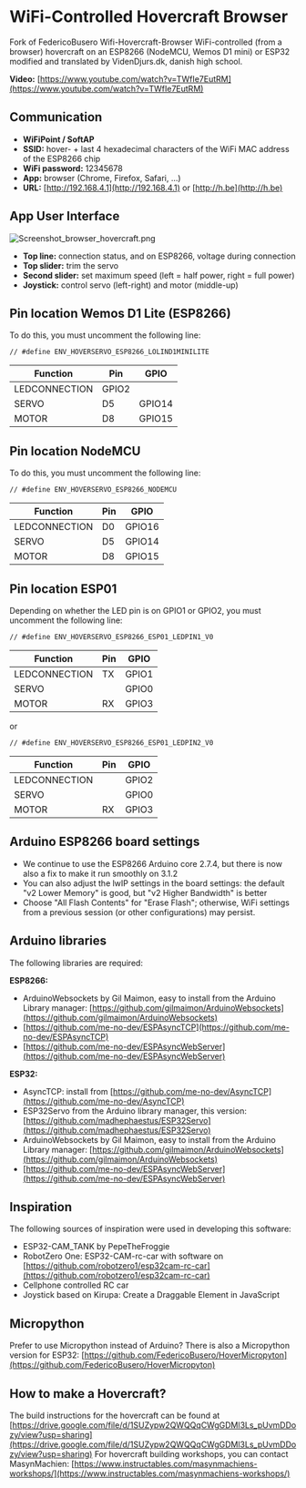 # WiFi-Controlled Hovercraft Browser

Fork of FedericoBusero Wifi-Hovercraft-Browser WiFi-controlled (from a browser) hovercraft on an ESP8266 (NodeMCU, Wemos D1 mini) or ESP32 modified and translated by VidenDjurs.dk, danish high school.

**Video:** [https://www.youtube.com/watch?v=TWfIe7EutRM](https://www.youtube.com/watch?v=TWfIe7EutRM)

## Communication

- **WiFiPoint / SoftAP**
- **SSID:** hover- + last 4 hexadecimal characters of the WiFi MAC address of the ESP8266 chip
- **WiFi password:** 12345678
- **App:** browser (Chrome, Firefox, Safari, ...)
- **URL:** [http://192.168.4.1](http://192.168.4.1) or [http://h.be](http://h.be)

## App User Interface

![Screenshot_browser_hovercraft.png](Screenshot_browser_hovercraft.png)

- **Top line:** connection status, and on ESP8266, voltage during connection
- **Top slider:** trim the servo
- **Second slider:** set maximum speed (left = half power, right = full power)
- **Joystick:** control servo (left-right) and motor (middle-up)

## Pin location Wemos D1 Lite (ESP8266)

To do this, you must uncomment the following line:

`// #define ENV_HOVERSERVO_ESP8266_LOLIND1MINILITE`

Function | Pin | GPIO
--- | --- | ---
LEDCONNECTION | GPIO2 |
SERVO | D5 | GPIO14
MOTOR | D8 | GPIO15

## Pin location NodeMCU

To do this, you must uncomment the following line:

`// #define ENV_HOVERSERVO_ESP8266_NODEMCU`

Function | Pin | GPIO
--- | --- | ---
LEDCONNECTION | D0 | GPIO16
SERVO | D5 | GPIO14
MOTOR | D8 | GPIO15

## Pin location ESP01

Depending on whether the LED pin is on GPIO1 or GPIO2, you must uncomment the following line:

`// #define ENV_HOVERSERVO_ESP8266_ESP01_LEDPIN1_V0`

Function | Pin | GPIO
--- | --- | ---
LEDCONNECTION | TX | GPIO1
SERVO |  | GPIO0
MOTOR | RX | GPIO3

or

`// #define ENV_HOVERSERVO_ESP8266_ESP01_LEDPIN2_V0`

Function | Pin | GPIO
--- | --- | ---
LEDCONNECTION |  | GPIO2
SERVO |  | GPIO0
MOTOR | RX | GPIO3

## Arduino ESP8266 board settings

- We continue to use the ESP8266 Arduino core 2.7.4, but there is now also a fix to make it run smoothly on 3.1.2
- You can also adjust the lwIP settings in the board settings: the default "v2 Lower Memory" is good, but "v2 Higher Bandwidth" is better
- Choose "All Flash Contents" for "Erase Flash"; otherwise, WiFi settings from a previous session (or other configurations) may persist.

## Arduino libraries

The following libraries are required:

**ESP8266:**

- ArduinoWebsockets by Gil Maimon, easy to install from the Arduino Library manager: [https://github.com/gilmaimon/ArduinoWebsockets](https://github.com/gilmaimon/ArduinoWebsockets)
- [https://github.com/me-no-dev/ESPAsyncTCP](https://github.com/me-no-dev/ESPAsyncTCP)
- [https://github.com/me-no-dev/ESPAsyncWebServer](https://github.com/me-no-dev/ESPAsyncWebServer)

**ESP32:**

- AsyncTCP: install from [https://github.com/me-no-dev/AsyncTCP](https://github.com/me-no-dev/AsyncTCP)
- ESP32Servo from the Arduino library manager, this version: [https://github.com/madhephaestus/ESP32Servo](https://github.com/madhephaestus/ESP32Servo)
- ArduinoWebsockets by Gil Maimon, easy to install from the Arduino Library manager: [https://github.com/gilmaimon/ArduinoWebsockets](https://github.com/gilmaimon/ArduinoWebsockets)
- [https://github.com/me-no-dev/ESPAsyncWebServer](https://github.com/me-no-dev/ESPAsyncWebServer)

## Inspiration

The following sources of inspiration were used in developing this software:

- ESP32-CAM_TANK by PepeTheFroggie
- RobotZero One: ESP32-CAM-rc-car with software on [https://github.com/robotzero1/esp32cam-rc-car](https://github.com/robotzero1/esp32cam-rc-car)
- Cellphone controlled RC car
- Joystick based on Kirupa: Create a Draggable Element in JavaScript

## Micropython

Prefer to use Micropython instead of Arduino? There is also a Micropython version for ESP32: [https://github.com/FedericoBusero/HoverMicropyton](https://github.com/FedericoBusero/HoverMicropyton)

## How to make a Hovercraft?

The build instructions for the hovercraft can be found at [https://drive.google.com/file/d/1SUZypw2QWQQqCWgGDMl3Ls_pUvmDDozy/view?usp=sharing](https://drive.google.com/file/d/1SUZypw2QWQQqCWgGDMl3Ls_pUvmDDozy/view?usp=sharing) For hovercraft building workshops, you can contact MasynMachien: [https://www.instructables.com/masynmachiens-workshops/](https://www.instructables.com/masynmachiens-workshops/)
```

